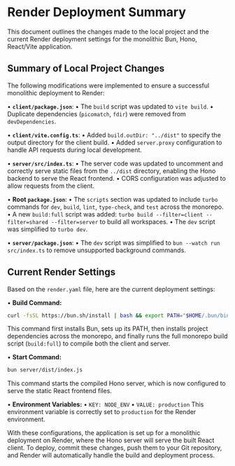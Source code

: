 # Render Deployment Summary

This document outlines the changes made to the local project and the current Render deployment settings for the monolithic Bun, Hono, React/Vite application.

## Summary of Local Project Changes

The following modifications were implemented to ensure a successful monolithic deployment to Render:

• **`client/package.json`**:
  • The `build` script was updated to `vite build`.
  • Duplicate dependencies (`picomatch`, `fdir`) were removed from `devDependencies`.

• **`client/vite.config.ts`**:
  • Added `build.outDir: "../dist"` to specify the output directory for the client build.
  • Added `server.proxy` configuration to handle API requests during local development.

• **`server/src/index.ts`**:
  • The server code was updated to uncomment and correctly serve static files from the `../dist` directory, enabling the Hono backend to serve the React frontend.
  • CORS configuration was adjusted to allow requests from the client.

• **Root `package.json`**:
  • The `scripts` section was updated to include `turbo` commands for `dev`, `build`, `lint`, `type-check`, and `test` across the monorepo.
  • A new `build:full` script was added: `turbo build --filter=client --filter=shared --filter=server` to build all workspaces.
  • The `dev` script was simplified to `turbo dev`.

• **`server/package.json`**:
  • The `dev` script was simplified to `bun --watch run src/index.ts` to remove unsupported background commands.

## Current Render Settings

Based on the `render.yaml` file, here are the current deployment settings:

• **Build Command:**
  ```bash
  curl -fsSL https://bun.sh/install | bash && export PATH="$HOME/.bun/bin:$PATH" && bun install && bun run build:full
  ```
  This command first installs Bun, sets up its PATH, then installs project dependencies across the monorepo, and finally runs the full monorepo build script (`build:full`) to compile both the client and server.

• **Start Command:**
  ```bash
  bun server/dist/index.js
  ```
  This command starts the compiled Hono server, which is now configured to serve the static React frontend files.

• **Environment Variables:**
  • `KEY: NODE_ENV`
  • `VALUE: production`
  This environment variable is correctly set to `production` for the Render environment.

With these configurations, the application is set up for a monolithic deployment on Render, where the Hono server will serve the built React client. To deploy, commit these changes, push them to your Git repository, and Render will automatically handle the build and deployment process.